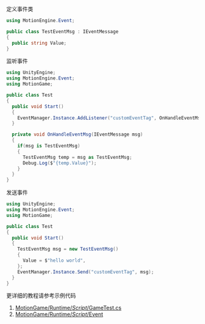 
定义事件类
```C#
using MotionEngine.Event;

public class TestEventMsg : IEventMessage
{
  public string Value;
}
```

监听事件
```C#
using UnityEngine;
using MotionEngine.Event;
using MotionGame;

public class Test
{
  public void Start()
  {
    EventManager.Instance.AddListener("customEventTag", OnHandleEventMsg);
  }

  private void OnHandleEventMsg(IEventMessage msg)
  {
    if(msg is TestEventMsg)
    {
      TestEventMsg temp = msg as TestEventMsg;
      Debug.Log($"{temp.Value}");
    }
  }
}
```

发送事件
```C#
using UnityEngine;
using MotionEngine.Event;
using MotionGame;

public class Test
{
  public void Start()
  {
    TestEventMsg msg = new TestEventMsg()
    {
      Value = $"hello world",
    };
    EventManager.Instance.Send("customEventTag", msg);
  }
}
```

更详细的教程请参考示例代码
1. [MotionGame/Runtime/_Script_/GameTest.cs](https://github.com/gmhevinci/MotionFramework/blob/master/Assets/MotionGame/Runtime/_Script_/GameTest.cs)
2. [MotionGame/Runtime/_Script_/Event](https://github.com/gmhevinci/MotionFramework/tree/master/Assets/MotionGame/Runtime/_Script_/Event)
